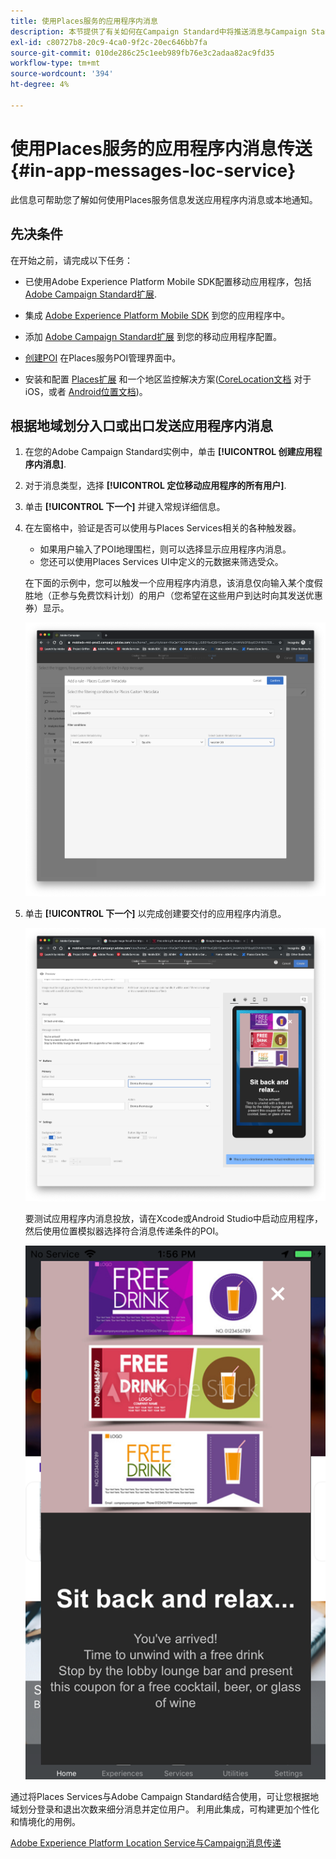 ```yaml
---
title: 使用Places服务的应用程序内消息
description: 本节提供了有关如何在Campaign Standard中将推送消息与Campaign Standard中的应用程序内消息结合使用的信息。
exl-id: c80727b8-20c9-4ca0-9f2c-20ec646bb7fa
source-git-commit: 010de286c25c1eeb989fb76e3c2adaa82ac9fd35
workflow-type: tm+mt
source-wordcount: '394'
ht-degree: 4%

---
```


# 使用Places服务的应用程序内消息传送 {#in-app-messages-loc-service}

此信息可帮助您了解如何使用Places服务信息发送应用程序内消息或本地通知。

## 先决条件

在开始之前，请完成以下任务：

* 已使用Adobe Experience Platform Mobile SDK配置移动应用程序，包括 [Adobe Campaign Standard扩展](Https://aep-sdks.gitbook.io/docs/using-mobile-extensions/adobe-campaign-standard).

* 集成 [Adobe Experience Platform Mobile SDK](https://aep-sdks.gitbook.io/docs/getting-started/get-the-sdk) 到您的应用程序中。
* 添加 [Adobe Campaign Standard扩展](Https://aep-sdks.gitbook.io/docs/using-mobile-extensions/adobe-campaign-standard) 到您的移动应用程序配置。

* [创建POI](/help/poi-mgmt-ui/create-a-poi-ui.md) 在Places服务POI管理界面中。

* 安装和配置 [Places扩展](/help/places-ext-aep-sdks/places-extension/places-extension.md) 和一个地区监控解决方案([CoreLocation文档](https://developer.apple.com/documentation/corelocation/monitoring_the_user_s_proximity_to_geographic_regions) 对于iOS，或者 [Android位置文档](https://developer.android.com/training/location/geofencing))。

## 根据地域划分入口或出口发送应用程序内消息

1. 在您的Adobe Campaign Standard实例中，单击 **[!UICONTROL 创建应用程序内消息]**.
1. 对于消息类型，选择 **[!UICONTROL 定位移动应用程序的所有用户]**.
1. 单击 **[!UICONTROL 下一个]** 并键入常规详细信息。
1. 在左窗格中，验证是否可以使用与Places Services相关的各种触发器。

   * 如果用户输入了POI地理围栏，则可以选择显示应用程序内消息。
   * 您还可以使用Places Services UI中定义的元数据来筛选受众。

   在下面的示例中，您可以触发一个应用程序内消息，该消息仅向输入某个度假胜地（正参与免费饮料计划）的用户（您希望在这些用户到达时向其发送优惠券）显示。

   ![&quot;应用程序内消息放置元数据&quot;](/help/assets/last-entered-vacation.png)

1. 单击 **[!UICONTROL 下一个]** 以完成创建要交付的应用程序内消息。

   ![&quot;创建事件&quot;](/help/assets/prepare-ACS.png)

   要测试应用程序内消息投放，请在Xcode或Android Studio中启动应用程序，然后使用位置模拟器选择符合消息传递条件的POI。

   ![“喝优惠券”](/help/assets/drink-coupon-on-app.png)

通过将Places Services与Adobe Campaign Standard结合使用，可让您根据地域划分登录和退出次数来细分消息并定位用户。 利用此集成，可构建更加个性化和情境化的用例。

<!--I changed this embed to a link to pass validation. We should not link to youtube videos, so please upload this to MCP-->

[Adobe Experience Platform Location Service与Campaign消息传递](https://www.youtube.com/watch?v=ikiTTQw9c-o)
